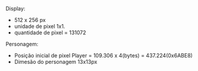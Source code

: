 Display:
  - 512 x 256 px
  - unidade de pixel 1x1.
  - quantidade de pixel = 131072

Personagem:

  - Posição inicial de pixel Player = 109.306 x 4(bytes) = 437.224(0x6ABE8)
  - Dimesão do personagem 13x13px 
